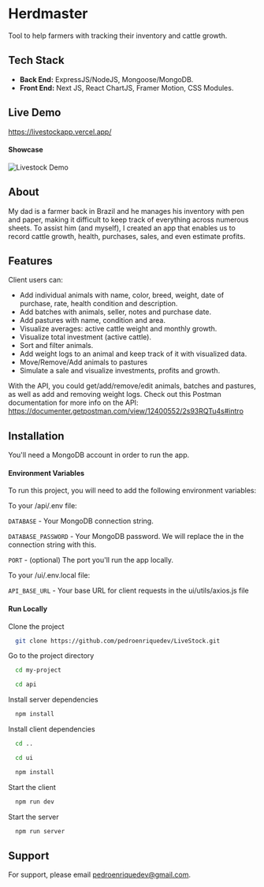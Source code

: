 # Herdmaster

Tool to help farmers with tracking their inventory and cattle growth.

## Tech Stack

- **Back End:** ExpressJS/NodeJS, Mongoose/MongoDB.
- **Front End:** Next JS, React ChartJS, Framer Motion, CSS Modules.

## Live Demo

https://livestockapp.vercel.app/

#### Showcase

![Livestock Demo](demo/livestock.gif)

## About

My dad is a farmer back in Brazil and he manages his inventory with pen and paper, making it difficult to keep track of everything across numerous sheets. To assist him (and myself), I created an app that enables us to record cattle growth, health, purchases, sales, and even estimate profits.

## Features

Client users can:

- Add individual animals with name, color, breed, weight, date of purchase, rate, health condition and description.
- Add batches with animals, seller, notes and purchase date.
- Add pastures with name, condition and area.
- Visualize averages: active cattle weight and monthly growth.
- Visualize total investment (active cattle).
- Sort and filter animals.
- Add weight logs to an animal and keep track of it with visualized data.
- Move/Remove/Add animals to pastures
- Simulate a sale and visualize investments, profits and growth.

With the API, you could get/add/remove/edit animals, batches and pastures, as well as add and removing weight logs.
Check out this Postman documentation for more info on the API: https://documenter.getpostman.com/view/12400552/2s93RQTu4s#intro

## Installation

You'll need a MongoDB account in order to run the app.

#### Environment Variables

To run this project, you will need to add the following environment variables:

To your /api/.env file:

`DATABASE` - Your MongoDB connection string.

`DATABASE_PASSWORD` - Your MongoDB password. We will replace the <password> in the connection string with this.

`PORT` - (optional) The port you'll run the app locally.

To your /ui/.env.local file:

`API_BASE_URL` - Your base URL for client requests in the ui/utils/axios.js file

#### Run Locally

Clone the project

```bash
  git clone https://github.com/pedroenriquedev/LiveStock.git
```

Go to the project directory

```bash
  cd my-project
```

```bash
  cd api
```

Install server dependencies

```bash
  npm install
```

Install client dependencies

```bash
  cd ..
```

```bash
  cd ui
```

```bash
  npm install
```

Start the client

```bash
  npm run dev
```

Start the server

```bash
  npm run server
```

## Support

For support, please email pedroenriquedev@gmail.com.
